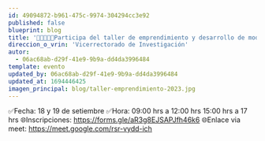 ```yaml
---
id: 49094872-b961-475c-9974-304294cc3e92
published: false
blueprint: blog
title: '👩‍💼💼📣📣Participa del taller de emprendimiento y desarrollo de modelo de negocios -UNAMBA 2023.'
direccion_o_vrin: 'Vicerrectorado de Investigación'
autor:
  - 06ac68ab-d29f-41e9-9b9a-dd4da3996484
template: evento
updated_by: 06ac68ab-d29f-41e9-9b9a-dd4da3996484
updated_at: 1694446425
imagen_principal: blog/taller-emprendimiento-2023.jpg
---
```

✅Fecha: 18 y 19 de setiembre
✅Hora: 09:00 hrs a 12:00 hrs
15:00 hrs a 17 hrs
🌐Inscripciones: https://forms.gle/aR3g8EJSAPJfh46k6
🌐Enlace via meet: https://meet.google.com/rsr-vydd-ich